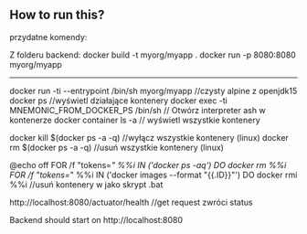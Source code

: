 ## How to run this?

przydatne komendy:

Z folderu backend:
docker build -t myorg/myapp .
docker run -p 8080:8080 myorg/myapp

-----------------------------------

docker run -ti --entrypoint /bin/sh myorg/myapp
 //czysty alpine z openjdk15
docker ps
 //wyświetl działające kontenery
docker exec -ti MNEMONIC_FROM_DOCKER_PS /bin/sh
 // Otwórz interpreter ash w kontenerze
docker container ls -a
 // wyświetl wszystkie kontenery

docker kill $(docker ps -a -q)
 //wyłącz wszystkie kontenery (linux)
docker rm $(docker ps -a -q)
 //usuń wszystkie kontenery (linux)
 
 @echo off
FOR /f "tokens=*" %%i IN ('docker ps -aq') DO docker rm %%i
FOR /f "tokens=*" %%i IN ('docker images --format "{{.ID}}"') DO docker rmi %%i
//usuń kontenery w jako skrypt .bat

http://localhost:8080/actuator/health
 //get request zwróci status

Backend should start on http://localhost:8080


